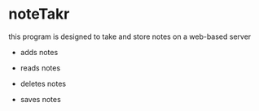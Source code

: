 # noteTakr

this program is designed to take and store notes on a web-based server


- adds notes

- reads notes

- deletes notes

- saves notes
